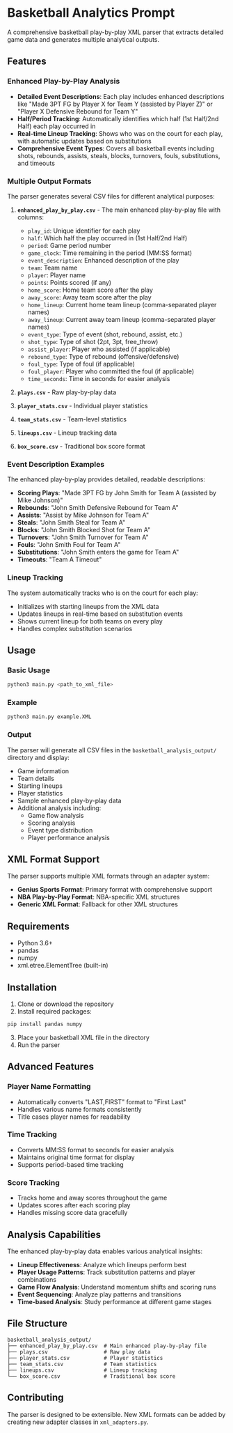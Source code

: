 # Basketball Analytics Prompt

A comprehensive basketball play-by-play XML parser that extracts detailed game data and generates multiple analytical outputs.

## Features

### Enhanced Play-by-Play Analysis
- **Detailed Event Descriptions**: Each play includes enhanced descriptions like "Made 3PT FG by Player X for Team Y (assisted by Player Z)" or "Player X Defensive Rebound for Team Y"
- **Half/Period Tracking**: Automatically identifies which half (1st Half/2nd Half) each play occurred in
- **Real-time Lineup Tracking**: Shows who was on the court for each play, with automatic updates based on substitutions
- **Comprehensive Event Types**: Covers all basketball events including shots, rebounds, assists, steals, blocks, turnovers, fouls, substitutions, and timeouts

### Multiple Output Formats
The parser generates several CSV files for different analytical purposes:

1. **`enhanced_play_by_play.csv`** - The main enhanced play-by-play file with columns:
   - `play_id`: Unique identifier for each play
   - `half`: Which half the play occurred in (1st Half/2nd Half)
   - `period`: Game period number
   - `game_clock`: Time remaining in the period (MM:SS format)
   - `event_description`: Enhanced description of the play
   - `team`: Team name
   - `player`: Player name
   - `points`: Points scored (if any)
   - `home_score`: Home team score after the play
   - `away_score`: Away team score after the play
   - `home_lineup`: Current home team lineup (comma-separated player names)
   - `away_lineup`: Current away team lineup (comma-separated player names)
   - `event_type`: Type of event (shot, rebound, assist, etc.)
   - `shot_type`: Type of shot (2pt, 3pt, free_throw)
   - `assist_player`: Player who assisted (if applicable)
   - `rebound_type`: Type of rebound (offensive/defensive)
   - `foul_type`: Type of foul (if applicable)
   - `foul_player`: Player who committed the foul (if applicable)
   - `time_seconds`: Time in seconds for easier analysis

2. **`plays.csv`** - Raw play-by-play data
3. **`player_stats.csv`** - Individual player statistics
4. **`team_stats.csv`** - Team-level statistics
5. **`lineups.csv`** - Lineup tracking data
6. **`box_score.csv`** - Traditional box score format

### Event Description Examples
The enhanced play-by-play provides detailed, readable descriptions:

- **Scoring Plays**: "Made 3PT FG by John Smith for Team A (assisted by Mike Johnson)"
- **Rebounds**: "John Smith Defensive Rebound for Team A"
- **Assists**: "Assist by Mike Johnson for Team A"
- **Steals**: "John Smith Steal for Team A"
- **Blocks**: "John Smith Blocked Shot for Team A"
- **Turnovers**: "John Smith Turnover for Team A"
- **Fouls**: "John Smith Foul for Team A"
- **Substitutions**: "John Smith enters the game for Team A"
- **Timeouts**: "Team A Timeout"

### Lineup Tracking
The system automatically tracks who is on the court for each play:
- Initializes with starting lineups from the XML data
- Updates lineups in real-time based on substitution events
- Shows current lineup for both teams on every play
- Handles complex substitution scenarios

## Usage

### Basic Usage
```bash
python3 main.py <path_to_xml_file>
```

### Example
```bash
python3 main.py example.XML
```

### Output
The parser will generate all CSV files in the `basketball_analysis_output/` directory and display:
- Game information
- Team details
- Starting lineups
- Player statistics
- Sample enhanced play-by-play data
- Additional analysis including:
  - Game flow analysis
  - Scoring analysis
  - Event type distribution
  - Player performance analysis

## XML Format Support

The parser supports multiple XML formats through an adapter system:
- **Genius Sports Format**: Primary format with comprehensive support
- **NBA Play-by-Play Format**: NBA-specific XML structures
- **Generic XML Format**: Fallback for other XML structures

## Requirements

- Python 3.6+
- pandas
- numpy
- xml.etree.ElementTree (built-in)

## Installation

1. Clone or download the repository
2. Install required packages:
```bash
pip install pandas numpy
```
3. Place your basketball XML file in the directory
4. Run the parser

## Advanced Features

### Player Name Formatting
- Automatically converts "LAST,FIRST" format to "First Last"
- Handles various name formats consistently
- Title cases player names for readability

### Time Tracking
- Converts MM:SS format to seconds for easier analysis
- Maintains original time format for display
- Supports period-based time tracking

### Score Tracking
- Tracks home and away scores throughout the game
- Updates scores after each scoring play
- Handles missing score data gracefully

## Analysis Capabilities

The enhanced play-by-play data enables various analytical insights:
- **Lineup Effectiveness**: Analyze which lineups perform best
- **Player Usage Patterns**: Track substitution patterns and player combinations
- **Game Flow Analysis**: Understand momentum shifts and scoring runs
- **Event Sequencing**: Analyze play patterns and transitions
- **Time-based Analysis**: Study performance at different game stages

## File Structure

```
basketball_analysis_output/
├── enhanced_play_by_play.csv  # Main enhanced play-by-play file
├── plays.csv                  # Raw play data
├── player_stats.csv           # Player statistics
├── team_stats.csv             # Team statistics
├── lineups.csv                # Lineup tracking
└── box_score.csv              # Traditional box score
```

## Contributing

The parser is designed to be extensible. New XML formats can be added by creating new adapter classes in `xml_adapters.py`. 